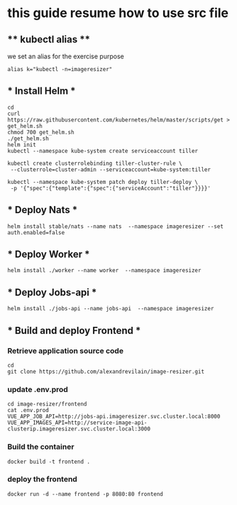 # this guide resume how to use src file


## ** kubectl alias **
we set an alias for the exercise purpose

```
alias k="kubectl -n=imageresizer"
```

## * Install Helm * ##

```
cd
curl https://raw.githubusercontent.com/kubernetes/helm/master/scripts/get > get_helm.sh
chmod 700 get_helm.sh
./get_helm.sh
helm init
kubectl --namespace kube-system create serviceaccount tiller

kubectl create clusterrolebinding tiller-cluster-rule \
 --clusterrole=cluster-admin --serviceaccount=kube-system:tiller

kubectl --namespace kube-system patch deploy tiller-deploy \
 -p '{"spec":{"template":{"spec":{"serviceAccount":"tiller"}}}}' 
```

## * Deploy Nats * ##

```
helm install stable/nats --name nats  --namespace imageresizer --set auth.enabled=false
```

## * Deploy Worker * ##

```
helm install ./worker --name worker  --namespace imageresizer
```

## * Deploy Jobs-api * ##

```
helm install ./jobs-api --name jobs-api  --namespace imageresizer
```

## * Build  and deploy Frontend * ##

### Retrieve application source code ###

```
cd
git clone https://github.com/alexandrevilain/image-resizer.git
```

### update .env.prod ###

```
cd image-resizer/frontend
cat .env.prod
VUE_APP_JOB_API=http://jobs-api.imageresizer.svc.cluster.local:8000
VUE_APP_IMAGES_API=http://service-image-api-clusterip.imageresizer.svc.cluster.local:3000
```

### Build the container ###

```
docker build -t frontend .
```

### deploy the frontend ###

```
docker run -d --name frontend -p 8080:80 frontend
```
